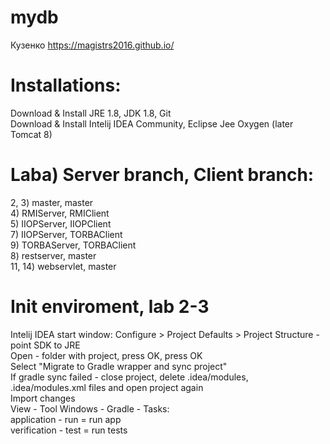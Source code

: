 ﻿# mydb  
Кузенко https://magistrs2016.github.io/  
  
# Installations:  
Download & Install JRE 1.8, JDK 1.8, Git  
Download & Install Intelij IDEA Community, Eclipse Jee Oxygen (later Tomcat 8)  

# Laba) Server branch, Client branch:  
2, 3) master, master  
4) RMIServer, RMIClient  
5) IIOPServer, IIOPClient  
7) IIOPServer, TORBAClient  
9) TORBAServer, TORBAClient  
8) restserver, master  
11, 14) webservlet, master  
  
# Init enviroment, lab 2-3  
Intelij IDEA start window: Configure > Project Defaults > Project Structure - point SDK to JRE  
Open - folder with project, press OK, press OK  
Select "Migrate to Gradle wrapper and sync project"  
If gradle sync failed - close project, delete .idea/modules, .idea/modules.xml files and open project again  
Import changes  
View - Tool Windows - Gradle - Tasks:  
  application - run = run app  
  verification - test = run tests  


